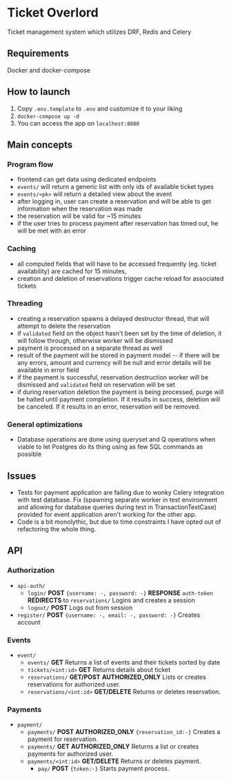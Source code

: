 # Ticket Overlord
Ticket management system which utilizes DRF, Redis and Celery

## Requirements
 Docker and docker-compose

## How to launch
 1. Copy `.env.template` to `.env` and customize it to your liking
 2. `docker-compose up -d`
 3. You can access the app on `localhost:8080`

## Main concepts
### Program flow
- frontend can get data using dedicated endpoints
- `events/` will return a generic list with only ids of available ticket types
- `events/<pk>` will return a detailed view about the event
- after logging in, user can create a reservation and will be able to get information when the reservation was made
- the reservation will be valid for ~15 minutes
- if the user tries to process payment after reservation has timed out, he will be met with an error

### Caching
- all computed fields that will have to be accessed frequently (eg. ticket availability) are cached for 15 minutes,
- creation and deletion of reservations trigger cache reload for associated tickets

### Threading
- creating a reservation spawns a delayed destructor thread, that will attempt to delete the reservation
- if `validated` field on the object hasn't been set by the time of deletion, it will follow through, otherwise worker will be dismissed
- payment is processed on a separate thread as well
- result of the payment will be stored in payment model -- if there will be any errors, amount and currency will be null and error details will be available in error field
- if the payment is successful, reservation destruction worker will be dismissed and `validated` field on reservation will be set
- if during reservation deletion the payment is being processed, purge will be halted until payment completion. If it results in success, deletion will be canceled. If it results in an error, reservation will be removed.

### General optimizations
- Database operations are done using queryset and Q operations when viable to let Postgres do its thing using as few SQL commands as possible

## Issues
- Tests for payment application are failing due to wonky Celery integration with test database. Fix (spawning separate worker in test environment and allowing for database queries during test in TransactionTestCase) provided for event application aren't working for the other app.
- Code is a bit monolythic, but due to time constraints I have opted out of refactoring the whole thing.

## API
### Authorization
- `api-auth/`
    - `login/` **POST** `{username: -, password: -}` **RESPONSE** `auth-token` **REDIRECTS** to `reservations/` Logins and creates a session
    - `logout/` **POST** Logs out from session
- `register/` **POST** `{username: -, email: -, password: -}` Creates account

### Events
- `event/`
    - `events/` **GET** Returns a list of events and their tickets sorted by date
    - `tickets/<int:id>` **GET** Returns details about ticket
    - `reservations/` **GET/POST** **AUTHORIZED_ONLY** Lists or creates reservations for authorized user.
    - `reservations/<int:id>` **GET/DELETE** Returns or deletes reservation.

### Payments
- `payment/`
    - `payments/` **POST** **AUTHORIZED_ONLY** `{reservation_id:-}` Creates a payment for reservation.
    - `payments/` **GET** **AUTHORIZED_ONLY** Returns a list or creates payments for authorized user.
    - `payments/<int:id>` **GET/DELETE** Returns or deletes payment. 
        - `pay/` **POST** `{token:-}` Starts payment process.

